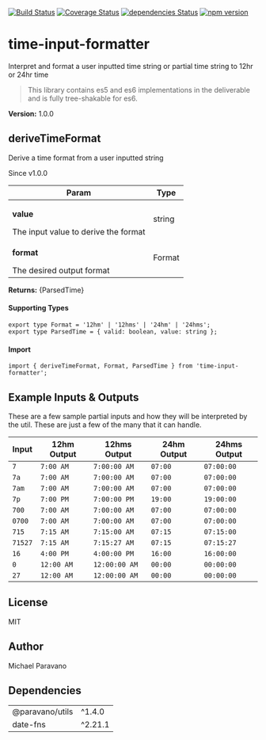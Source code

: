 [![Build Status](https://travis-ci.com/TheSpicyMeatball/time-input-formatter.svg?branch=main)](https://travis-ci.com/TheSpicyMeatball/time-input-formatter)
[![Coverage Status](https://coveralls.io/repos/github/TheSpicyMeatball/time-input-formatter/badge.svg?branch=main)](https://coveralls.io/github/TheSpicyMeatball/time-input-formatter?branch=main)
[![dependencies Status](https://status.david-dm.org/gh/TheSpicyMeatball/time-input-formatter.svg?path=dist)](https://david-dm.org/TheSpicyMeatball/time-input-formatter)
[![npm version](https://badge.fury.io/js/time-input-formatter.svg)](https://badge.fury.io/js/time-input-formatter)

# time-input-formatter

<p>Interpret and format a user inputted time string or partial time string to 12hr or 24hr time</p>

> This library contains es5 and es6 implementations in the deliverable and is fully tree-shakable for es6.

<p><b>Version:</b> 1.0.0</p>


  <h2>deriveTimeFormat</h2>
<p>Derive a time format from a user inputted string</p>
<p>Since v1.0.0</p>
<table>
      <thead>
      <tr>
        <th>Param</th>
        <th>Type</th></tr>
      </thead>
      <tbody><tr><td><p><b>value</b></p>The input value to derive the format</td><td>string</td></tr><tr><td><p><b>format</b></p>The desired output format</td><td>Format</td></tr></tbody>
    </table><p><b>Returns:</b> {ParsedTime}</p><h4>Supporting Types</h4>

```
export type Format = '12hm' | '12hms' | '24hm' | '24hms';
export type ParsedTime = { valid: boolean, value: string };
```
<h4>Import</h4>

```
import { deriveTimeFormat, Format, ParsedTime } from 'time-input-formatter';
```

  


## Example Inputs &amp; Outputs

<p>These are a few sample partial inputs and how they will be interpreted by the util. These are just a few of the many that it can handle.</p>
<table>
  <thead>
    <tr>
      <th>Input</th>
      <th>12hm Output</th>
      <th>12hms Output</th>
      <th>24hm Output</th>
      <th>24hms Output</th>
    </tr>
  </thead>
  <tbody>
    <tr>
      <td><code>7</code></td>
      <td><code>7:00 AM</code></td>
      <td><code>7:00:00 AM</code></td>
      <td><code>07:00</code></td>
      <td><code>07:00:00</code></td>
    </tr>
    <tr>
      <td><code>7a</code></td>
      <td><code>7:00 AM</code></td>
      <td><code>7:00:00 AM</code></td>
      <td><code>07:00</code></td>
      <td><code>07:00:00</code></td>
    </tr>
    <tr>
      <td><code>7am</code></td>
      <td><code>7:00 AM</code></td>
      <td><code>7:00:00 AM</code></td>
      <td><code>07:00</code></td>
      <td><code>07:00:00</code></td>
    </tr>
    <tr>
      <td><code>7p</code></td>
      <td><code>7:00 PM</code></td>
      <td><code>7:00:00 PM</code></td>
      <td><code>19:00</code></td>
      <td><code>19:00:00</code></td>
    </tr>
    <tr>
      <td><code>700</code></td>
      <td><code>7:00 AM</code></td>
      <td><code>7:00:00 AM</code></td>
      <td><code>07:00</code></td>
      <td><code>07:00:00</code></td>
    </tr>
    <tr>
      <td><code>0700</code></td>
      <td><code>7:00 AM</code></td>
      <td><code>7:00:00 AM</code></td>
      <td><code>07:00</code></td>
      <td><code>07:00:00</code></td>
    </tr>
    <tr>
      <td><code>715</code></td>
      <td><code>7:15 AM</code></td>
      <td><code>7:15:00 AM</code></td>
      <td><code>07:15</code></td>
      <td><code>07:15:00</code></td>
    </tr>
    <tr>
      <td><code>71527</code></td>
      <td><code>7:15 AM</code></td>
      <td><code>7:15:27 AM</code></td>
      <td><code>07:15</code></td>
      <td><code>07:15:27</code></td>
    </tr>
    <tr>
      <td><code>16</code></td>
      <td><code>4:00 PM</code></td>
      <td><code>4:00:00 PM</code></td>
      <td><code>16:00</code></td>
      <td><code>16:00:00</code></td>
    </tr>
    <tr>
      <td><code>0</code></td>
      <td><code>12:00 AM</code></td>
      <td><code>12:00:00 AM</code></td>
      <td><code>00:00</code></td>
      <td><code>00:00:00</code></td>
    </tr>
    <tr>
      <td><code>27</code></td>
      <td><code>12:00 AM</code></td>
      <td><code>12:00:00 AM</code></td>
      <td><code>00:00</code></td>
      <td><code>00:00:00</code></td>
    </tr>
  </tbody>
</table>

<a href="#license"></a>
<h2>License</h2>

MIT


<a href="#author"></a>
<h2>Author</h2>
Michael Paravano




<a href="#dependencies"></a>
<h2>Dependencies</h2>



<table>

  <tr>
    <td>
      @paravano/utils
    </td>
    <td>
      ^1.4.0
    </td>
  </tr>

  <tr>
    <td>
      date-fns
    </td>
    <td>
      ^2.21.1
    </td>
  </tr>

</table>
